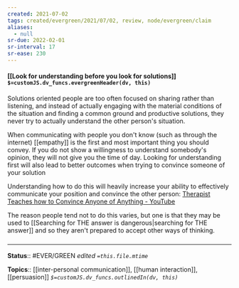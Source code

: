```yaml
---
created: 2021-07-02
tags: created/evergreen/2021/07/02, review, node/evergreen/claim
aliases:
  - null
sr-due: 2022-02-01
sr-interval: 17
sr-ease: 230
---
```


#### [[Look for understanding before you look for solutions]] `$=customJS.dv_funcs.evergreenHeader(dv, this)`

Solutions oriented people are too often focused on sharing rather than listening,
and instead of actually engaging with the material conditions of the situation
and finding a common ground and productive solutions,
they never try to actually understand the other person's situation.

When communicating with people you don't know (such as through the internet) [[empathy]] is the first and most important thing you should convey. If you do not show a willingness to understand somebody's opinion, they will not give you the time of day. Looking for understanding first will also lead to better outcomes when trying to convince someone of your solution 

Understanding how to do this will heavily increase your ability to effectively communicate your position and convince the other person: 
[Therapist Teaches how to Convince Anyone of Anything - YouTube](https://www.youtube.com/watch?v=8bAEuX2w2Ow)

The reason people tend not to do this varies, but one is that they may be used to 
[[Searching for THE answer is dangerous|searching for THE answer]]
and so they aren't prepared to accept other ways of thinking.

### <hr class="footnote"/>

**Status**:: #EVER/GREEN 
*edited `=this.file.mtime`*

**Topics**:: [[inter-personal communication]], [[human interaction]], [[persuasion]]
*`$=customJS.dv_funcs.outlinedIn(dv, this)`*
